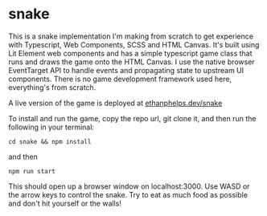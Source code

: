# snake
This is a snake implementation I'm making from scratch to get experience with Typescript, Web Components, SCSS and HTML Canvas. It's built using Lit Element web components and has a simple typescript game class that runs and draws the game onto the HTML Canvas. I use the native browser EventTarget API to handle events and propagating state to upstream UI components. There is no game development framework used here, everything's from scratch. 

A live version of the game is deployed at [ethanphelps.dev/snake](https://ethanphelps.dev/snake)

To install and run the game, copy the repo url, git clone it, and then run the following in your terminal:
```
cd snake && npm install
```
and then
```
npm run start
```
This should open up a browser window on localhost:3000. Use WASD or the arrow keys to control the snake. Try to eat as much food as possible and don't hit yourself or the walls!